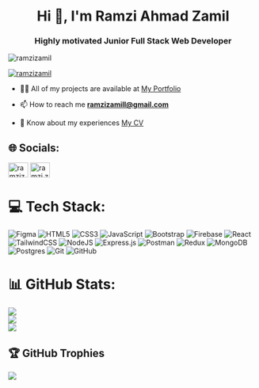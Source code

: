 <h1 align="center">Hi 👋, I'm Ramzi Ahmad Zamil</h1>
<h3 align="center">Highly motivated Junior Full Stack Web Developer</h3>

<p align="left"> <img src="https://komarev.com/ghpvc/?username=ramzizamil&label=Profile%20views&color=0e75b6&style=flat" alt="ramzizamil" /> </p>

<p align="left"> <a href="https://github.com/ryo-ma/github-profile-trophy"><img src="https://github-profile-trophy.vercel.app/?username=ramzizamil" alt="ramzizamil" /></a> </p>

- 👨‍💻 All of my projects are available at [My Portfolio](https://ramzizamil.github.io/Ramzi-Portfolio/)

- 📫 How to reach me **ramzizamill@gmail.com**

- 📄 Know about my experiences [My CV](https://drive.google.com/file/d/1WPEa-hG2tUI-ffehceWmXrXX5qPd6WKh/view?usp=sharing)

## 🌐 Socials:
<p align="left">
<a href="https://linkedin.com/in/ramzizamil" target="blank"><img align="center" src="https://raw.githubusercontent.com/rahuldkjain/github-profile-readme-generator/master/src/images/icons/Social/linked-in-alt.svg" alt="ramzizamil" height="30" width="40" /></a>
<a href="https://instagram.com/ramzi.zamil" target="blank"><img align="center" src="https://raw.githubusercontent.com/rahuldkjain/github-profile-readme-generator/master/src/images/icons/Social/instagram.svg" alt="ramzi.zamil" height="30" width="40" /></a>
</p>

# 💻 Tech Stack:
![Figma](https://img.shields.io/badge/figma-%23F24E1E.svg?style=for-the-badge&logo=figma&logoColor=white) ![HTML5](https://img.shields.io/badge/html5-%23E34F26.svg?style=for-the-badge&logo=html5&logoColor=white) ![CSS3](https://img.shields.io/badge/css3-%231572B6.svg?style=for-the-badge&logo=css3&logoColor=white) ![JavaScript](https://img.shields.io/badge/javascript-%23323330.svg?style=for-the-badge&logo=javascript&logoColor=%23F7DF1E)
![Bootstrap](https://img.shields.io/badge/bootstrap-%238511FA.svg?style=for-the-badge&logo=bootstrap&logoColor=white) ![Firebase](https://img.shields.io/badge/firebase-%23039BE5.svg?style=for-the-badge&logo=firebase) ![React](https://img.shields.io/badge/react-%2320232a.svg?style=for-the-badge&logo=react&logoColor=%2361DAFB) 
![TailwindCSS](https://img.shields.io/badge/tailwindcss-%2338B2AC.svg?style=for-the-badge&logo=tailwind-css&logoColor=white) ![NodeJS](https://img.shields.io/badge/node.js-6DA55F?style=for-the-badge&logo=node.js&logoColor=white) ![Express.js](https://img.shields.io/badge/express.js-%23404d59.svg?style=for-the-badge&logo=express&logoColor=%2361DAFB) 
![Postman](https://img.shields.io/badge/Postman-FF6C37?style=for-the-badge&logo=postman&logoColor=white) ![Redux](https://img.shields.io/badge/redux-%23593d88.svg?style=for-the-badge&logo=redux&logoColor=white)  ![MongoDB](https://img.shields.io/badge/MongoDB-%234ea94b.svg?style=for-the-badge&logo=mongodb&logoColor=white)
![Postgres](https://img.shields.io/badge/postgres-%23316192.svg?style=for-the-badge&logo=postgresql&logoColor=white)  ![Git](https://img.shields.io/badge/git-%23F05033.svg?style=for-the-badge&logo=git&logoColor=white) ![GitHub](https://img.shields.io/badge/github-%23121011.svg?style=for-the-badge&logo=github&logoColor=white) 


# 📊 GitHub Stats:
![](https://github-readme-stats.vercel.app/api?username=ramzizamil&theme=monokai&hide_border=false&include_all_commits=false&count_private=true)<br/>
![](https://nirzak-streak-stats.vercel.app/?user=ramzizamil&theme=monokai&hide_border=false)<br/>
![](https://github-readme-stats.vercel.app/api/top-langs/?username=ramzizamil&theme=monokai&hide_border=false&include_all_commits=false&count_private=true&layout=compact)<br/>
## 🏆 GitHub Trophies
![](https://github-profile-trophy.vercel.app/?username=ramzizamil&theme=monokai&no-frame=false&no-bg=false&margin-w=4)

